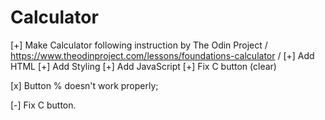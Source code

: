 # Calculator
<!-- Finish -->
[+] Make Calculator following instruction by The Odin Project / https://www.theodinproject.com/lessons/foundations-calculator /
[+] Add HTML
[+] Add Styling 
[+] Add JavaScript
[+] Fix C button (clear)



<!-- Doesn't work  -->
[x] Button % doesn't work properly;


<!-- TO DO -->

[-] Fix C button.